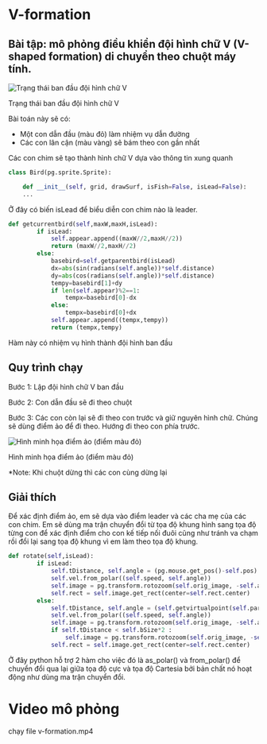 # V-formation
## **Bài tập: mô phỏng điều khiển đội hình chữ V (V-shaped formation) di chuyển theo chuột máy tính.**

![Trạng thái ban đầu đội hình chữ V](https://prod-files-secure.s3.us-west-2.amazonaws.com/c77dd233-f77e-42ea-8afd-b06942accadd/03c8da40-0eab-42a2-9a4b-fe4b2ce82bc2/Untitled.png)

Trạng thái ban đầu đội hình chữ V

Bài toán này sẽ có:

- Một con dẫn đầu (màu đỏ) làm nhiệm vụ dẫn đường
- Các con lân cận (màu vàng) sẽ bám theo con gần nhất

Các con chim sẽ tạo thành hình chữ V dựa vào thông tin xung quanh

```python
class Bird(pg.sprite.Sprite):

    def __init__(self, grid, drawSurf, isFish=False, isLead=False):
    ...
```

Ở đây có biến isLead để biểu diễn con chim nào là leader.

```python
def getcurrentbird(self,maxW,maxH,isLead):
        if isLead:
            self.appear.append((maxW//2,maxH//2))
            return (maxW//2,maxH//2)
        else:
            basebird=self.getparentbird(isLead)
            dx=abs(sin(radians(self.angle))*self.distance)
            dy=abs(cos(radians(self.angle))*self.distance)
            tempy=basebird[1]+dy
            if len(self.appear)%2==1:
                tempx=basebird[0]-dx
            else:
                tempx=basebird[0]+dx
            self.appear.append((tempx,tempy))
            return (tempx,tempy)
```

Hàm này có nhiệm vụ hình thành đội hình ban đầu

## Quy trình chạy

Bước 1: Lập đội hình chữ V ban đầu

Bước 2: Con dẫn đầu sẽ đi theo chuột

Bước 3: Các con còn lại sẽ đi theo con trước và giữ nguyên hình chữ. Chúng sẽ dùng điểm ảo để đi theo. Hướng đi theo con phía trước. 

![Hình minh họa điểm ảo (điểm màu đỏ)](https://prod-files-secure.s3.us-west-2.amazonaws.com/c77dd233-f77e-42ea-8afd-b06942accadd/69490446-fcdc-4988-b348-89609f6602ef/Untitled.png)

Hình minh họa điểm ảo (điểm màu đỏ)

*Note: Khi chuột dừng thì các con cùng dừng lại

## Giải thích

Để xác định điểm ảo, em sẽ dựa vào điểm leader và các cha mẹ của các con chim. Em sẽ dùng ma trận chuyển đổi từ tọa độ khung hình sang tọa độ từng con để xác định điểm cho con kế tiếp nối đuôi cũng như tránh va chạm rồi đổi lại sang tọa độ khung vì em làm theo tọa độ khung.

```python
def rotate(self,isLead):
        if isLead:
            self.tDistance, self.angle = (pg.mouse.get_pos()-self.pos).as_polar()
            self.vel.from_polar((self.speed, self.angle))
            self.image = pg.transform.rotozoom(self.orig_image, -self.angle, 1)
            self.rect = self.image.get_rect(center=self.rect.center)
        else:
            self.tDistance, self.angle = (self.getvirtualpoint(self.parent)-self.pos).as_polar()
            self.vel.from_polar((self.speed, self.angle))
            self.image = pg.transform.rotozoom(self.orig_image, -self.angle, 1)
            if self.tDistance < self.bSize*2 :
                self.image = pg.transform.rotozoom(self.orig_image, -self.parent.angle, 1)
            self.rect = self.image.get_rect(center=self.rect.center)
```

Ở đây python hỗ trợ 2 hàm cho việc đó là as_polar() và from_polar() để chuyển đổi qua lại giữa tọa độ cực và tọa độ Cartesia bởi bản chất nó hoạt động như dùng ma trận chuyển đổi.

# Video mô phỏng

chạy file v-formation.mp4